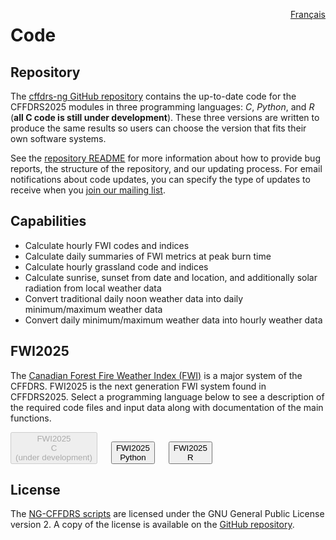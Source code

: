 <a href="https://cffdrs.github.io/website_fr/code/" target="_self" style="float: right;"> Français </a>

# Code

## Repository
The [cffdrs-ng GitHub repository](https://github.com/nrcan-cfs-fire/cffdrs-ng) contains the up-to-date code for the CFFDRS2025 modules in three programming languages: *C*, *Python*, and *R* (**all C code is still under development**). These three versions are written to produce the same results so users can choose the version that fits their own software systems.

See the [repository README](https://github.com/nrcan-cfs-fire/cffdrs-ng?tab=readme-ov-file#readme) for more information about how to provide bug reports, the structure of the repository, and our updating process. For email notifications about code updates, you can specify the type of updates to receive when you <a href="../resources/#sign-up" target="_self">join our mailing list</a>.

## Capabilities
- Calculate hourly FWI codes and indices
- Calculate daily summaries of FWI metrics at peak burn time
- Calculate hourly grassland code and indices
- Calculate sunrise, sunset from date and location, and additionally solar radiation from local weather data
- Convert traditional daily noon weather data into daily minimum/maximum weather data
- Convert daily minimum/maximum weather data into hourly weather data

## FWI2025
The [Canadian Forest Fire Weather Index (FWI)](https://cwfis.cfs.nrcan.gc.ca/background/summary/fwi) is a major system of the CFFDRS. FWI2025 is the next generation FWI system found in CFFDRS2025. Select a programming language below to see a description of the required code files and input data along with documentation of the main functions.

<div class="text-center">
	<button disabled class="btn btn-dark"">FWI2025 <br> C <br> (under development)</button>
	&emsp;
    <button class="btn btn-dark" onclick="location.href='../code/FWI2025_Python'">FWI2025 <br> Python</button>
	&emsp;
	<button class="btn btn-dark" onclick="location.href='../code/FWI2025_R'">FWI2025 <br> R</button>
</div>

## License
The [NG-CFFDRS scripts](https://github.com/nrcan-cfs-fire/cffdrs-ng) are licensed under the GNU General Public License version 2. A copy of the license is available on the [GitHub repository](https://github.com/nrcan-cfs-fire/cffdrs-ng?tab=GPL-2.0-1-ov-file#readme).
